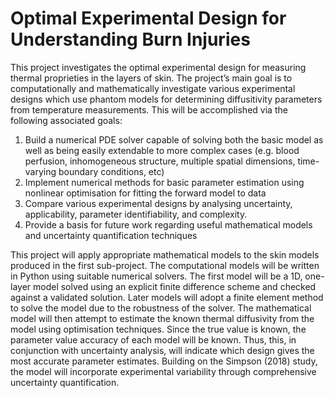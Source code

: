 # Optimal Experimental Design for Understanding Burn Injuries
This project investigates the optimal experimental design for measuring thermal proprieties in the layers of skin. The project’s main goal is to computationally and mathematically investigate various experimental designs which use phantom models for determining diffusitivity parameters from temperature measurements. This will be accomplished via the following associated goals:
1. Build a numerical PDE solver capable of solving both the basic model as well as being easily extendable to more complex cases (e.g. blood perfusion, inhomogeneous structure, multiple spatial dimensions, time-varying boundary conditions, etc)
2. Implement numerical methods for basic parameter estimation using nonlinear optimisation for fitting the forward model to data
3. Compare various experimental designs by analysing uncertainty, applicability, parameter identifiability, and complexity.
4. Provide a basis for future work regarding useful mathematical models and uncertainty quantification techniques

This project will apply appropriate mathematical models to the skin models produced in the first sub-project. The computational models will be written in Python using suitable numerical solvers. The first model will be a 1D, one-layer model solved using an explicit finite difference scheme and checked against a validated solution. Later models will adopt a finite element method to solve the model due to the robustness of the solver.
The mathematical model will then attempt to estimate the known thermal diffusivity from the model using optimisation techniques. Since the true value is known, the parameter value accuracy of each model will be known. Thus, this, in conjunction with uncertainty analysis, will indicate which design gives the most accurate parameter estimates.
Building on the Simpson (2018) study, the model will incorporate experimental variability through comprehensive uncertainty quantification.
